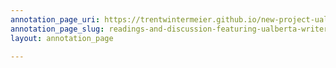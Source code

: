 ```yaml
---
annotation_page_uri: https://trentwintermeier.github.io/new-project-ualberta-writer-in-residence/annotations/readings-and-discussion-featuring-ualberta-writer-in-residence-ifeoma-chinwuba-and-edmonton-poet-laureate-titilope-sonuga-canvas-1-layer-label.json
annotation_page_slug: readings-and-discussion-featuring-ualberta-writer-in-residence-ifeoma-chinwuba-and-edmonton-poet-laureate-titilope-sonuga-canvas-1-layer-label
layout: annotation_page

---
```

